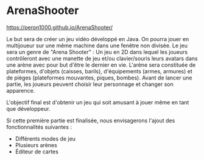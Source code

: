 # ArenaShooter
https://peron1000.github.io/ArenaShooter/

Le but sera de créer un jeu vidéo développé en Java.
   On pourra jouer en multijoueur sur une même machine dans une fenêtre non divisée. Le jeu sera un genre de "Arena Shooter" : Un jeu en 2D dans lequel les joueurs contrôleront avec une manette de jeu et/ou clavier/souris leurs avatars dans une arène avec pour but d'être le dernier en vie.
   L'arène sera constituée de plateformes, d'objets (caisses, barils), d'équipements (armes, armures) et de pièges (plateformes mouvantes, piques, bombes).
   Avant de lancer une partie, les joueurs peuvent choisir leur personnage et changer son apparence.

L'objectif final est d'obtenir un jeu qui soit amusant à jouer même en tant que développeur.

Si cette première partie est finalisée, nous envisagerons l'ajout des fonctionnalités suivantes :
- Différents modes de jeu
- Plusieurs arènes
- Éditeur de cartes
